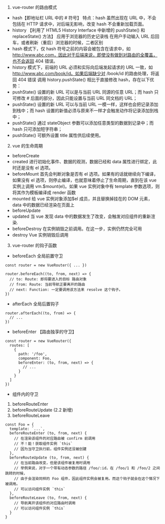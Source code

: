 1. vue-router 的路由模式

-   hash【即地址栏 URL 中的 # 符号】
    特点：hash 虽然出现在 URL 中，不会包括在 HTTP 请求中，对后端无影响，改变 hash 不会重新加载页面。
-   history 【利用了 HTML5 History Interface 中新增的 pushState() 和 replaceState() 方法】
    应用于浏览器的历史记录栈
    在用户手动输入 URL 后回车，或者刷新（重启）浏览器的时候，二者区别
-   hash 模式下，仅 hash 符号之前的内容会被包含在请求中，如 http://www.abc.com，因此对于后端来说，即使没有做到对路由的全覆盖，也不会返回 404 错误。
-   history 模式下，前端的 URL 必须和实际向后端发起请求的 URL 一致，如 http://www.abc.com/book/id。如果后端缺少对 /book/id 的路由处理，将返回 404 错误
    调用 history.pushState() 相比于直接修改 hash，存在以下优势：
-   pushState() 设置的新 URL 可以是与当前 URL 同源的任意 URL；而 hash 只可修改 # 后面的部分，因此只能设置与当前 URL 同文档的 URL；
-   pushState() 设置的新 URL 可以与当前 URL 一模一样，这样也会把记录添加到栈中；而 hash 设置的新值必须与原来不一样才会触发动作将记录添加到栈中；
-   pushState() 通过 stateObject 参数可以添加任意类型的数据到记录中；而 hash 只可添加短字符串；
-   pushState() 可额外设置 title 属性供后续使用。

2. vue 的生命周期

-   beforeCreate
-   created
    进行初始化事件、数据的观测，数据已经和 data 属性进行绑定，此时还是没有 el 选项。
-   beforeMount
    首先会判断对象是否有 el 选项。如果有的话就继续向下编译，如果没有 el 选项，则停止编译，也就意味着停止了生命周期，直到在该 vue 实例上调用 vm.\$mount(el)。如果 vue 实例对象中有 template 参数选项，则将其作为模板编译成 render 函数
-   mounted
    给 vue 实例对象添加\$el 成员，并且替换掉挂在的 DOM 元素，data 中的数据已经渲染在页面上
-   beforeUpdate
-   updated
    当 vue 发现 data 中的数据发生了改变，会触发对应组件的重新渲染.
-   beforeDestroy
    在实例销毁之前调用。在这一步，实例仍然完全可用
-   destroy
    Vue 实例销毁后调用

3. vue-router 的钩子函数

-   beforeEach 全局前置守卫

```
const router = new VueRouter({ ... })

router.beforeEach((to, from, next) => {
  // to: Route: 即将要进入的目标 路由对象
  // from: Route: 当前导航正要离开的路由
  // next: Function: 一定要调用该方法来 resolve 这个钩子。
})
```

-   afterEach 全局后置钩子

```
router.afterEach((to, from) => {
  // ...
})
```

-   beforeEnter 【路由独享的守卫】

```
const router = new VueRouter({
  routes: [
    {
      path: '/foo',
      component: Foo,
      beforeEnter: (to, from, next) => {
        // ...
      }
    }
  ]
})
```

-   组件内的守卫

1. beforeRouteEnter
2. beforeRouteUpdate (2.2 新增)
3. beforeRouteLeave

```
const Foo = {
  template: `...`,
  beforeRouteEnter (to, from, next) {
    // 在渲染该组件的对应路由被 confirm 前调用
    // 不！能！获取组件实例 `this`
    // 因为当守卫执行前，组件实例还没被创建
  },
  beforeRouteUpdate (to, from, next) {
    // 在当前路由改变，但是该组件被复用时调用
    // 举例来说，对于一个带有动态参数的路径 /foo/:id，在 /foo/1 和 /foo/2 之间跳转的时候，
    // 由于会渲染同样的 Foo 组件，因此组件实例会被复用。而这个钩子就会在这个情况下被调用。
    // 可以访问组件实例 `this`
  },
  beforeRouteLeave (to, from, next) {
    // 导航离开该组件的对应路由时调用
    // 可以访问组件实例 `this`
  }
}
```
